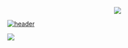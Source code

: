
<p align="center">
  <img src="https://discord.c99.nl/widget/theme-4/417214713886277632.png" />
</p>

[![header](https://capsule-render.vercel.app/api?type=rect&color=gradient&height=25&section=header)](https://github.com/adi170-alt)

<a href="https://open.spotify.com/user/adrianlol2017">
  <img align="center" src="https://novatorem-brown-seven.vercel.app/api/spotify" />
</a>
